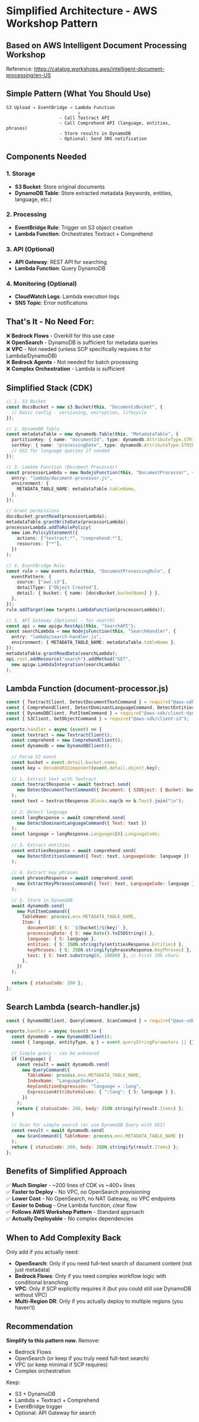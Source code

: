# Simplified Architecture - AWS Workshop Pattern

## Based on AWS Intelligent Document Processing Workshop

Reference: https://catalog.workshops.aws/intelligent-document-processing/en-US

## Simple Pattern (What You Should Use)

```
S3 Upload → EventBridge → Lambda Function
                           ↓
                    - Call Textract API
                    - Call Comprehend API (language, entities, phrases)
                    - Store results in DynamoDB
                    - Optional: Send SNS notification
```

## Components Needed

### 1. Storage
- **S3 Bucket**: Store original documents
- **DynamoDB Table**: Store extracted metadata (keywords, entities, language, etc.)

### 2. Processing
- **EventBridge Rule**: Trigger on S3 object creation
- **Lambda Function**: Orchestrates Textract + Comprehend

### 3. API (Optional)
- **API Gateway**: REST API for searching
- **Lambda Function**: Query DynamoDB

### 4. Monitoring (Optional)
- **CloudWatch Logs**: Lambda execution logs
- **SNS Topic**: Error notifications

## That's It - No Need For:

❌ **Bedrock Flows** - Overkill for this use case  
❌ **OpenSearch** - DynamoDB is sufficient for metadata queries  
❌ **VPC** - Not needed (unless SCP specifically requires it for Lambda/DynamoDB)  
❌ **Bedrock Agents** - Not needed for batch processing  
❌ **Complex Orchestration** - Lambda is sufficient  

## Simplified Stack (CDK)

```typescript
// 1. S3 Bucket
const docsBucket = new s3.Bucket(this, "DocumentsBucket", {
  // Basic config - versioning, encryption, lifecycle
});

// 2. DynamoDB Table
const metadataTable = new dynamodb.Table(this, "MetadataTable", {
  partitionKey: { name: "documentId", type: dynamodb.AttributeType.STRING },
  sortKey: { name: "processingDate", type: dynamodb.AttributeType.STRING },
  // GSI for language queries if needed
});

// 3. Lambda Function (Document Processor)
const processorLambda = new NodejsFunction(this, "DocumentProcessor", {
  entry: "lambda/document-processor.js",
  environment: {
    METADATA_TABLE_NAME: metadataTable.tableName,
  },
});

// Grant permissions
docsBucket.grantRead(processorLambda);
metadataTable.grantWriteData(processorLambda);
processorLambda.addToRolePolicy(
  new iam.PolicyStatement({
    actions: ["textract:*", "comprehend:*"],
    resources: ["*"],
  })
);

// 4. EventBridge Rule
const rule = new events.Rule(this, "DocumentProcessingRule", {
  eventPattern: {
    source: ["aws.s3"],
    detailType: ["Object Created"],
    detail: { bucket: { name: [docsBucket.bucketName] } },
  },
});
rule.addTarget(new targets.LambdaFunction(processorLambda));

// 5. API Gateway (Optional - for search)
const api = new apigw.RestApi(this, "SearchAPI");
const searchLambda = new NodejsFunction(this, "SearchHandler", {
  entry: "lambda/search-handler.js",
  environment: { METADATA_TABLE_NAME: metadataTable.tableName },
});
metadataTable.grantReadData(searchLambda);
api.root.addResource("search").addMethod("GET", 
  new apigw.LambdaIntegration(searchLambda)
);
```

## Lambda Function (document-processor.js)

```javascript
const { TextractClient, DetectDocumentTextCommand } = require("@aws-sdk/client-textract");
const { ComprehendClient, DetectDominantLanguageCommand, DetectEntitiesCommand, ExtractKeyPhrasesCommand } = require("@aws-sdk/client-comprehend");
const { DynamoDBClient, PutItemCommand } = require("@aws-sdk/client-dynamodb");
const { S3Client, GetObjectCommand } = require("@aws-sdk/client-s3");

exports.handler = async (event) => {
  const textract = new TextractClient();
  const comprehend = new ComprehendClient();
  const dynamodb = new DynamoDBClient();
  
  // Parse S3 event
  const bucket = event.detail.bucket.name;
  const key = decodeURIComponent(event.detail.object.key);
  
  // 1. Extract text with Textract
  const textractResponse = await textract.send(
    new DetectDocumentTextCommand({ Document: { S3Object: { Bucket: bucket, Name: key } } })
  );
  const text = textractResponse.Blocks.map(b => b.Text).join("\n");
  
  // 2. Detect language
  const langResponse = await comprehend.send(
    new DetectDominantLanguageCommand({ Text: text })
  );
  const language = langResponse.Languages[0].LanguageCode;
  
  // 3. Extract entities
  const entitiesResponse = await comprehend.send(
    new DetectEntitiesCommand({ Text: text, LanguageCode: language })
  );
  
  // 4. Extract key phrases
  const phrasesResponse = await comprehend.send(
    new ExtractKeyPhrasesCommand({ Text: text, LanguageCode: language })
  );
  
  // 5. Store in DynamoDB
  await dynamodb.send(
    new PutItemCommand({
      TableName: process.env.METADATA_TABLE_NAME,
      Item: {
        documentId: { S: `${bucket}/${key}` },
        processingDate: { S: new Date().toISOString() },
        language: { S: language },
        entities: { S: JSON.stringify(entitiesResponse.Entities) },
        keyPhrases: { S: JSON.stringify(phrasesResponse.KeyPhrases) },
        text: { S: text.substring(0, 10000) }, // First 10k chars
      },
    })
  );
  
  return { statusCode: 200 };
};
```

## Search Lambda (search-handler.js)

```javascript
const { DynamoDBClient, QueryCommand, ScanCommand } = require("@aws-sdk/client-dynamodb");

exports.handler = async (event) => {
  const dynamodb = new DynamoDBClient();
  const { language, entityType, q } = event.queryStringParameters || {};
  
  // Simple query - can be enhanced
  if (language) {
    const result = await dynamodb.send(
      new QueryCommand({
        TableName: process.env.METADATA_TABLE_NAME,
        IndexName: "LanguageIndex",
        KeyConditionExpression: "language = :lang",
        ExpressionAttributeValues: { ":lang": { S: language } },
      })
    );
    return { statusCode: 200, body: JSON.stringify(result.Items) };
  }
  
  // Scan for simple search (or use DynamoDB Query with GSI)
  const result = await dynamodb.send(
    new ScanCommand({ TableName: process.env.METADATA_TABLE_NAME })
  );
  return { statusCode: 200, body: JSON.stringify(result.Items) };
};
```

## Benefits of Simplified Approach

✅ **Much Simpler** - ~200 lines of CDK vs ~400+ lines  
✅ **Faster to Deploy** - No VPC, no OpenSearch provisioning  
✅ **Lower Cost** - No OpenSearch, no NAT Gateway, no VPC endpoints  
✅ **Easier to Debug** - One Lambda function, clear flow  
✅ **Follows AWS Workshop Pattern** - Standard approach  
✅ **Actually Deployable** - No complex dependencies  

## When to Add Complexity Back

Only add if you actually need:

- **OpenSearch**: Only if you need full-text search of document content (not just metadata)
- **Bedrock Flows**: Only if you need complex workflow logic with conditional branching
- **VPC**: Only if SCP explicitly requires it (but you could still use DynamoDB without VPC)
- **Multi-Region DR**: Only if you actually deploy to multiple regions (you haven't)

## Recommendation

**Simplify to this pattern now.** Remove:
- Bedrock Flows
- OpenSearch (or keep if you truly need full-text search)
- VPC (or keep minimal if SCP requires)
- Complex orchestration

Keep:
- S3 + DynamoDB
- Lambda + Textract + Comprehend
- EventBridge trigger
- Optional: API Gateway for search

